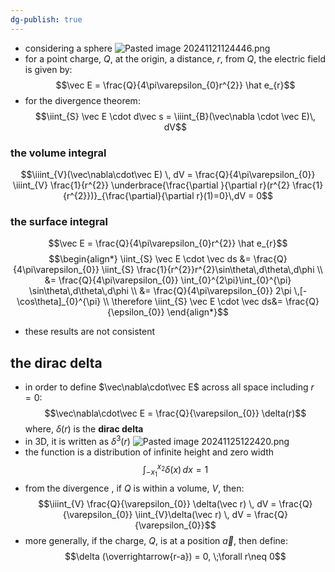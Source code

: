 ```yaml
---
dg-publish: true
---
```


- considering a sphere
![Pasted image 20241121124446.png](/img/user/pics/Pasted%20image%2020241121124446.png)
- for a point charge, $Q$, at the origin, a distance, $r$, from $Q$, the electric field is given by: 
$$\vec E = \frac{Q}{4\pi\varepsilon_{0}r^{2}} \hat e_{r}$$
- for the divergence theorem: 
$$\iint_{S} \vec E \cdot d\vec s = \iiint_{B}(\vec\nabla \cdot \vec E)\, dV$$
### the volume integral
$$\iiint_{V}(\vec\nabla\cdot\vec E) \, dV = \frac{Q}{4\pi\varepsilon_{0}} \iiint_{V} \frac{1}{r^{2}} \underbrace{\frac{\partial }{\partial r}(r^{2} \frac{1}{r^{2}})}_{\frac{\partial}{\partial r}(1)=0}\,dV = 0$$
### the surface integral
$$\vec E = \frac{Q}{4\pi\varepsilon_{0}r^{2}} \hat e_{r}$$
$$\begin{align*}
	\iint_{S} \vec E \cdot \vec ds &= \frac{Q}{4\pi\varepsilon_{0}} \iint_{S} \frac{1}{r^{2}}r^{2}\sin\theta\,d\theta\,d\phi \\
	&= \frac{Q}{4\pi\varepsilon_{0}} \int_{0}^{2\pi}\int_{0}^{\pi} \sin\theta\,d\theta\,d\phi \\
	&= \frac{Q}{4\pi\varepsilon_{0}} 2\pi \,[-\cos\theta]_{0}^{\pi} \\
	\therefore \iint_{S} \vec E \cdot \vec ds&= \frac{Q}{\epsilon_{0}}
\end{align*}$$

- these results are not consistent
## the dirac delta
- in order to define $\vec\nabla\cdot\vec E$ across all space including $r=0:$
$$\vec\nabla\cdot\vec E = \frac{Q}{\varepsilon_{0}} \delta(r)$$
	where, $\delta(r)$ is the **dirac delta**
- in 3D, it is written as $\delta^{3}(r)$
![Pasted image 20241125122420.png](/img/user/pics/Pasted%20image%2020241125122420.png)
- the function is a distribution of infinite height and zero width
$$\int_{-x_{1}}^{x_{2}} \delta(x) \,dx = 1$$
- from the divergence , if $Q$ is within a volume, $V$, then:
$$\iiint_{V} \frac{Q}{\varepsilon_{0}} \delta(\vec r) \, dV = \frac{Q}{\varepsilon_{0}} \iint_{V}\delta(\vec r) \, dV = \frac{Q}{\varepsilon_{0}}$$
- more generally, if the charge, $Q$, is at a position $\vec a$, then define: 
$$\delta (\overrightarrow{r-a}) = 0, \;\forall r\neq 0$$
